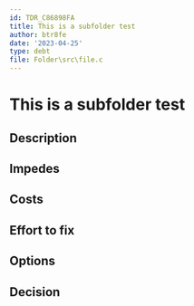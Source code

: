 ```yaml
---
id: TDR_C86898FA
title: This is a subfolder test
author: btr8fe
date: '2023-04-25'
type: debt
file: Folder\src\file.c
---
```


# This is a subfolder test

## Description

## Impedes

## Costs

## Effort to fix

## Options

## Decision

